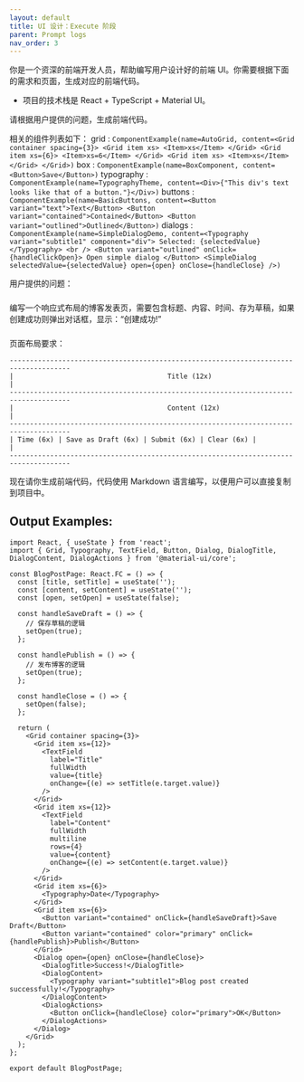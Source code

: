 ```yaml
---
layout: default
title: UI 设计：Execute 阶段
parent: Prompt logs
nav_order: 3
---
```


你是一个资深的前端开发人员，帮助编写用户设计好的前端 UI。你需要根据下面的需求和页面，生成对应的前端代码。
- 项目的技术栈是 React + TypeScript + Material UI。

请根据用户提供的问题，生成前端代码。

相关的组件列表如下：
grid
: ```ComponentExample(name=AutoGrid, content=<Grid container spacing={3}>
<Grid item xs>
<Item>xs</Item>
</Grid>
<Grid item xs={6}>
<Item>xs=6</Item>
</Grid>
<Grid item xs>
<Item>xs</Item>
</Grid>
</Grid>)```
box
: ```ComponentExample(name=BoxComponent, content=<Button>Save</Button>)```
typography
: ```ComponentExample(name=TypographyTheme, content=<Div>{"This div's text looks like that of a button."}</Div>)```
buttons
: ```ComponentExample(name=BasicButtons, content=<Button variant="text">Text</Button>
<Button variant="contained">Contained</Button>
<Button variant="outlined">Outlined</Button>)```
dialogs
: ```ComponentExample(name=SimpleDialogDemo, content=<Typography variant="subtitle1" component="div">
Selected: {selectedValue}
</Typography>
<br />
<Button variant="outlined" onClick={handleClickOpen}>
Open simple dialog
</Button>
<SimpleDialog
selectedValue={selectedValue}
open={open}
onClose={handleClose}
/>)```

用户提供的问题：

###
编写一个响应式布局的博客发表页，需要包含标题、内容、时间、存为草稿，如果创建成功则弹出对话框，显示：“创建成功!”
###

页面布局要求：

```design
-------------------------------------------------------------------------------------
|                                      Title (12x)                                   |
-------------------------------------------------------------------------------------
|                                      Content (12x)                                 |
-------------------------------------------------------------------------------------
| Time (6x) | Save as Draft (6x) | Submit (6x) | Clear (6x) |                          |
-------------------------------------------------------------------------------------
```

现在请你生成前端代码，代码使用 Markdown 语言编写，以便用户可以直接复制到项目中。


## Output Examples:


```tsx
import React, { useState } from 'react';
import { Grid, Typography, TextField, Button, Dialog, DialogTitle, DialogContent, DialogActions } from '@material-ui/core';

const BlogPostPage: React.FC = () => {
  const [title, setTitle] = useState('');
  const [content, setContent] = useState('');
  const [open, setOpen] = useState(false);

  const handleSaveDraft = () => {
    // 保存草稿的逻辑
    setOpen(true);
  };

  const handlePublish = () => {
    // 发布博客的逻辑
    setOpen(true);
  };

  const handleClose = () => {
    setOpen(false);
  };

  return (
    <Grid container spacing={3}>
      <Grid item xs={12}>
        <TextField
          label="Title"
          fullWidth
          value={title}
          onChange={(e) => setTitle(e.target.value)}
        />
      </Grid>
      <Grid item xs={12}>
        <TextField
          label="Content"
          fullWidth
          multiline
          rows={4}
          value={content}
          onChange={(e) => setContent(e.target.value)}
        />
      </Grid>
      <Grid item xs={6}>
        <Typography>Date</Typography>
      </Grid>
      <Grid item xs={6}>
        <Button variant="contained" onClick={handleSaveDraft}>Save Draft</Button>
        <Button variant="contained" color="primary" onClick={handlePublish}>Publish</Button>
      </Grid>
      <Dialog open={open} onClose={handleClose}>
        <DialogTitle>Success!</DialogTitle>
        <DialogContent>
          <Typography variant="subtitle1">Blog post created successfully!</Typography>
        </DialogContent>
        <DialogActions>
          <Button onClick={handleClose} color="primary">OK</Button>
        </DialogActions>
      </Dialog>
    </Grid>
  );
};

export default BlogPostPage;
``` 
